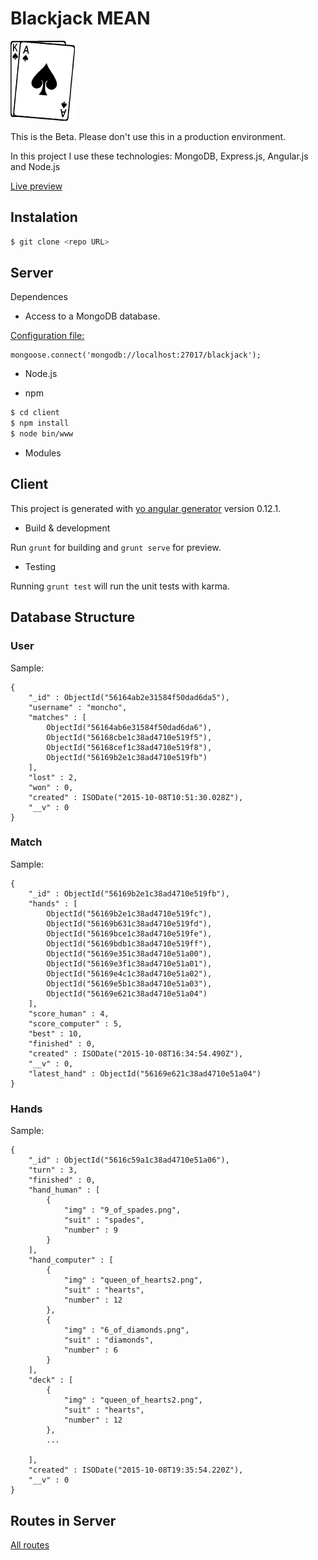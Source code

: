 # Blackjack MEAN

![alt tag](https://raw.githubusercontent.com/monchopena/blackjack_mean/master/client/app/images/blackjack.gif)

This is the Beta. Please don't use this in a production environment.

In this project I use these technologies: MongoDB, Express.js, Angular.js and Node.js

<a href="http://46.101.15.22:91">Live preview</a>

## Instalation

```sh
$ git clone <repo URL>
```

## Server

Dependences

- Access to a MongoDB database. 

[Configuration file:](server/app.js#L15)

```
mongoose.connect('mongodb://localhost:27017/blackjack');
```

- Node.js

- npm

```sh
$ cd client
$ npm install
$ node bin/www
```

- Modules

[See all dependencies]:(server/package.json)

## Client

This project is generated with [yo angular generator](https://github.com/yeoman/generator-angular)
version 0.12.1.

- Build & development

Run `grunt` for building and `grunt serve` for preview.

- Testing

Running `grunt test` will run the unit tests with karma.

## Database Structure

### User

[Users model]:(server/models/user.js)

Sample:

```
{
	"_id" : ObjectId("56164ab2e31584f50dad6da5"),
	"username" : "moncho",
	"matches" : [
		ObjectId("56164ab6e31584f50dad6da6"),
		ObjectId("56168cbe1c38ad4710e519f5"),
		ObjectId("56168cef1c38ad4710e519f8"),
		ObjectId("56169b2e1c38ad4710e519fb")
	],
	"lost" : 2,
	"won" : 0,
	"created" : ISODate("2015-10-08T10:51:30.028Z"),
	"__v" : 0
}
```

### Match

[Matches model]:(server/models/match.js)

Sample:

```
{
	"_id" : ObjectId("56169b2e1c38ad4710e519fb"),
	"hands" : [
		ObjectId("56169b2e1c38ad4710e519fc"),
		ObjectId("56169b631c38ad4710e519fd"),
		ObjectId("56169bce1c38ad4710e519fe"),
		ObjectId("56169bdb1c38ad4710e519ff"),
		ObjectId("56169e351c38ad4710e51a00"),
		ObjectId("56169e3f1c38ad4710e51a01"),
		ObjectId("56169e4c1c38ad4710e51a02"),
		ObjectId("56169e5b1c38ad4710e51a03"),
		ObjectId("56169e621c38ad4710e51a04")
	],
	"score_human" : 4,
	"score_computer" : 5,
	"best" : 10,
	"finished" : 0,
	"created" : ISODate("2015-10-08T16:34:54.490Z"),
	"__v" : 0,
	"latest_hand" : ObjectId("56169e621c38ad4710e51a04")
}
```

### Hands

[Hands model]:(server/models/hand.js)

Sample:

```
{
	"_id" : ObjectId("5616c59a1c38ad4710e51a06"),
	"turn" : 3,
	"finished" : 0,
	"hand_human" : [
		{
			"img" : "9_of_spades.png",
			"suit" : "spades",
			"number" : 9
		}
	],
	"hand_computer" : [
		{
			"img" : "queen_of_hearts2.png",
			"suit" : "hearts",
			"number" : 12
		},
		{
			"img" : "6_of_diamonds.png",
			"suit" : "diamonds",
			"number" : 6
		}
	],
	"deck" : [
		{
			"img" : "queen_of_hearts2.png",
			"suit" : "hearts",
			"number" : 12
		},
		...

	],
	"created" : ISODate("2015-10-08T19:35:54.220Z"),
	"__v" : 0
}
```

## Routes in Server

[All routes](server/routes/blackjack.js)




